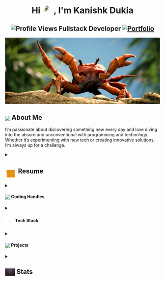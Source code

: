 <h1 align="center">Hi <img src="https://github.com/Kanishk-Dukia/Kanishk-Dukia/blob/main/icons/rocket.gif" alt="rocket" style="height:30px; width:30px;">
, I'm Kanishk Dukia</h1>
<h2 align="center">
  <img src="https://komarev.com/ghpvc/?username=Kanishk-Dukia&color=dc143c&style=for-the-badge" alt="Profile Views" style="height:21px;">
  Fullstack Developer
  <a href="https://kanishk-cv.netlify.app/">
    <img src="https://img.shields.io/badge/Portfolio-543DE0?style=for-the-badge&logo=About.me&logoColor=white" alt="Portfolio" style="height:22px;">
  </a> 
</h2>
<div align="center">
 <img alt="GIF" src="https://github.com/Kanishk-Dukia/Kanishk-Dukia/blob/main/icons/crab.jpg" />
</div>

## <img align ='center' src="https://media.giphy.com/media/v1.Y2lkPTc5MGI3NjExdHRmdThzdGhqejFtZWV0cGg3bmw2OGlzc2VmbDJlMXg1YzBoNjZxbSZlcD12MV9naWZzX3NlYXJjaCZjdD1n/CaiVJuZGvR8HK/giphy.gif" width="37" /> About Me

I’m passionate about discovering something new every day and love diving into the absurd and unconventional with programming and technology. Whether it’s experimenting with new tech or creating innovative solutions, I’m always up for a challenge.


<!-- Resume -->


<details>
 <summary>
    <h2> 
      <img align="center" src="https://github.com/Kanishk-Dukia/Kanishk-Dukia/blob/main/icons/Resume.gif" width="37" /> 
    Resume
    </h2>
</summary>

 <details>
  <summary><h4> <img align="center" src="https://github.com/Kanishk-Dukia/Kanishk-Dukia/blob/main/icons/academics.gif" width="29"/> Academics</h4></summary>
  <span><img src="https://img.shields.io/badge/BTECH-MANIT-1877F2?style=for-the-badge"></span>
  <span><img src="https://img.shields.io/badge/GPA-8.36-EFEEE9?style=for-the-badge"></span>
 </details>

 <details>
  <summary><h4> <img align="center" src="https://github.com/Kanishk-Dukia/Kanishk-Dukia/blob/main/icons/experience.gif" width="29"/> Experience</h4></summary>

   - ### Software Developer Intern at Payfura | June 2023 - July 2023
     - Developed **Order Creation API** (POST) to ensure users do not exceed the weekly buy limit.
     - Implemented **Fraud Check** mechanisms to prevent malicious activities.
     - Built **Order Fetch API** (GET) to retrieve all information for a corresponding order ID.

 </details>
</details>


<!-- coding handle -->

<details>
  <summary><h4> <img align="center" src="https://user-images.githubusercontent.com/74038190/216122041-518ac897-8d92-4c6b-9b3f-ca01dcaf38ee.png" width="29"/> Coding Handles</h4></summary>

   [![LeetCode](https://img.shields.io/badge/LeetCode-000000?style=for-the-badge&logo=LeetCode&logoColor=d16c06)](https://leetcode.com/u/woekspace/) 
   [![Codeforces](https://img.shields.io/badge/Codeforces-445f9d?style=for-the-badge&logo=Codeforces&logoColor=white)](https://codeforces.com/profile/Ozzzz53)

   
</details>

<details>
  <summary><h4> <img align="center" src="https://github.com/Kanishk-Dukia/Kanishk-Dukia/blob/main/icons/tech_stack.gif" width="29"/> Tech Stack</h4></summary>
   
  **Language**

  ![C++](https://img.shields.io/badge/c++-%2300599C.svg?style=for-the-badge&logo=c%2B%2B&logoColor=white)  ![JavaScript](https://img.shields.io/badge/javascript-%23323330.svg?style=for-the-badge&logo=javascript&logoColor=%23F7DF1E) 

  **Frameworks/Libraries**
  
  ![React](https://img.shields.io/badge/react-%2320232a.svg?style=for-the-badge&logo=react&logoColor=%2361DAFB) 
</details>


<!-- projects -->

<details>
  <summary><h4> <img align="center" src="https://github.com/[YourUsername]/[YourUsername]/blob/main/icons/projects.gif" width="29"/> Projects</h4></summary>

  #### <a href="https://github.com/[YourUsername]/[Project-Name]">[Project Name]</a>
  <span><img src="https://img.shields.io/badge/Node.js-%2343853D.svg?style=for-the-badge&logo=node.js&logoColor=white"> <img src="https://img.shields.io/badge/MongoDB-%234ea94b.svg?style=for-the-badge&logo=mongodb&logoColor=white"></span>
  - Implemented features to notify users about new opportunities.
  - Achieved a user base of X, surpassing initial projections.
</details>


<!-- stats -->

<details>
  <summary><h2> <img align="center" src="https://github.com/Kanishk-Dukia/Kanishk-Dukia/blob/main/icons/stats.gif" width="32"/> Stats</h2></summary>
  <div align="center">
    ![](https://github-readme-stats.vercel.app/api?username=Kanishk-Dukia&theme=tokyonight&hide_border=false&include_all_commits=true&count_private=false)<br/>
    ![](https://github-readme-streak-stats.herokuapp.com/?user=Kanishk-Dukia&theme=tokyonight&hide_border=false)<br/>
    ![](https://github-readme-stats.vercel.app/api/top-langs/?username=Kanishk-Dukia&theme=tokyonight&hide_border=false&include_all_commits=true&count_private=false&layout=compact)<br/>
    ![](https://github-readme-activity-graph.vercel.app/graph?username=Kanishk-Dukia&theme=tokyo-night)
  </div>


  ### Leetcode
  <div align="center">

  ![LeetCode Stats](https://leetcode.card.workers.dev/woekspace?theme=auto&font=baloo&extension=null)

  </div>

  ### Codeforces
  <div align="center">

  ![Codeforces Stats](https://codeforces-readme-stats.vercel.app/api/card?username=Ozzzz53)

  </div>
</details>

